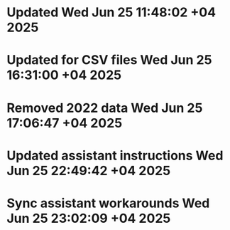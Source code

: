 # Updated Wed Jun 25 11:48:02 +04 2025
# Updated for CSV files Wed Jun 25 16:31:00 +04 2025
# Removed 2022 data Wed Jun 25 17:06:47 +04 2025
# Updated assistant instructions Wed Jun 25 22:49:42 +04 2025
# Sync assistant workarounds Wed Jun 25 23:02:09 +04 2025
